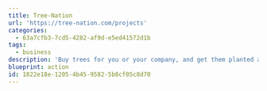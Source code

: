 ```yaml
---
title: Tree-Nation
url: 'https://tree-nation.com/projects'
categories:
  - 63a7cfb3-7cd5-4282-af9d-e5ed41572d1b
tags:
  - business
description: 'Buy trees for you or your company, and get them planted all over the world.'
blueprint: action
id: 1822e18e-1205-4b45-9582-5b8cf05c8d70
---
```

